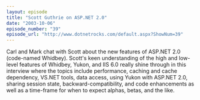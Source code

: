 ```yaml
---
layout: episode
title: "Scott Guthrie on ASP.NET 2.0"
date: "2003-10-06"
episode_number: "39"
episode_url: "http://www.dotnetrocks.com/default.aspx?ShowNum=39"
---
```


Carl and Mark chat with Scott about the new features of ASP.NET 2.0 (code-named Whidbey). Scott's keen understanding of the high and low-level features of Whidbey, Yukon, and IIS 6.0 really shine through in this interview where the topics include performance, caching and cache dependency, VS.NET tools, data access, using Yukon with ASP.NET 2.0, sharing session state, backward-compatibility, and code enhancements as well as a time-frame for when to expect alphas, betas, and the like.
